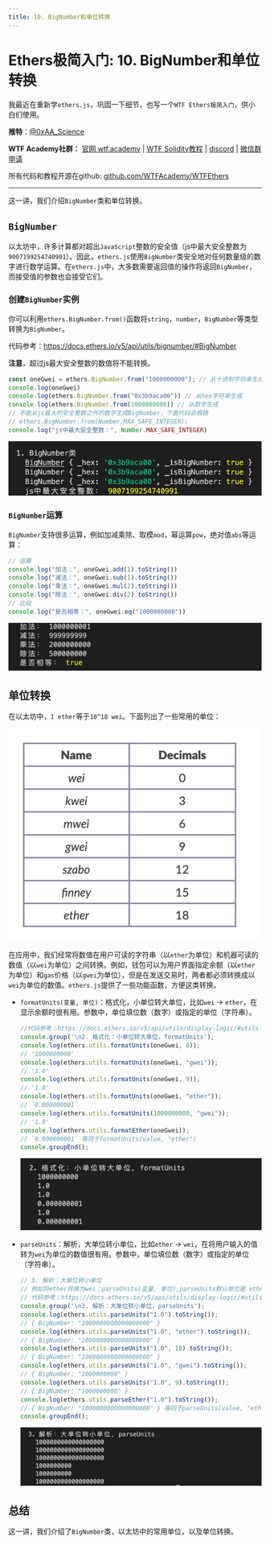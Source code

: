 ```yaml
---
title: 10. BigNumber和单位转换
---
```


# Ethers极简入门: 10. BigNumber和单位转换

我最近在重新学`ethers.js`，巩固一下细节，也写一个`WTF Ethers极简入门`，供小白们使用。

**推特**：[@0xAA_Science](https://twitter.com/0xAA_Science)

**WTF Academy社群：** [官网 wtf.academy](https://wtf.academy) | [WTF Solidity教程](https://github.com/AmazingAng/WTFSolidity) | [discord](https://discord.wtf.academy) | [微信群申请](https://docs.google.com/forms/d/e/1FAIpQLSe4KGT8Sh6sJ7hedQRuIYirOoZK_85miz3dw7vA1-YjodgJ-A/viewform?usp=sf_link)

所有代码和教程开源在github: [github.com/WTFAcademy/WTFEthers](https://github.com/WTFAcademy/WTFEthers)

-----

这一讲，我们介绍`BigNumber`类和单位转换。

## `BigNumber`

以太坊中，许多计算都对超出`JavaScript`整数的安全值（js中最大安全整数为`9007199254740991`）。因此，`ethers.js`使用`BigNumber`类安全地对任何数量级的数字进行数学运算。在`ethers.js`中，大多数需要返回值的操作将返回`BigNumber`，而接受值的参数也会接受它们。

### 创建`BigNumber`实例

你可以利用`ethers.BigNumber.from()`函数将`string`，`number`，`BigNumber`等类型转换为`BigNumber`。

代码参考：https://docs.ethers.io/v5/api/utils/bignumber/#BigNumber

**注意**，超过js最大安全整数的数值将不能转换。
```js
const oneGwei = ethers.BigNumber.from("1000000000"); // 从十进制字符串生成
console.log(oneGwei)
console.log(ethers.BigNumber.from("0x3b9aca00")) // 从hex字符串生成
console.log(ethers.BigNumber.from(1000000000)) // 从数字生成
// 不能从js最大的安全整数之外的数字生成BigNumber，下面代码会报错
// ethers.BigNumber.from(Number.MAX_SAFE_INTEGER);
console.log("js中最大安全整数：", Number.MAX_SAFE_INTEGER)
```

![BigNumber](img/10-1.png)

### `BigNumber`运算

`BigNumber`支持很多运算，例如加减乘除、取模`mod`，幂运算`pow`，绝对值`abs`等运算：

```js
// 运算
console.log("加法：", oneGwei.add(1).toString())
console.log("减法：", oneGwei.sub(1).toString())
console.log("乘法：", oneGwei.mul(2).toString())
console.log("除法：", oneGwei.div(2).toString())
// 比较
console.log("是否相等：", oneGwei.eq("1000000000"))
```

![BigNumber运算](img/10-2.png)

## 单位转换

在以太坊中，`1 ether`等于`10^18 wei`。下面列出了一些常用的单位：

![常用单位](img/10-3.png)

在应用中，我们经常将数值在用户可读的字符串（以`ether`为单位）和机器可读的数值（以`wei`为单位）之间转换。例如，钱包可以为用户界面指定余额（以`ether`为单位）和`gas`价格（以`gwei`为单位），但是在发送交易时，两者都必须转换成以`wei`为单位的数值。`ethers.js`提供了一些功能函数，方便这类转换。

- `formatUnits(变量, 单位)`：格式化，小单位转大单位，比如`wei` -> `ether`，在显示余额时很有用。参数中，单位填位数（数字）或指定的单位（字符串）。

    ```js
    //代码参考：https://docs.ethers.io/v5/api/utils/display-logic/#utils-parseUnits
    console.group('\n2. 格式化：小单位转大单位，formatUnits');
    console.log(ethers.utils.formatUnits(oneGwei, 0));
    // '1000000000'
    console.log(ethers.utils.formatUnits(oneGwei, "gwei"));
    // '1.0'
    console.log(ethers.utils.formatUnits(oneGwei, 9));
    // '1.0'
    console.log(ethers.utils.formatUnits(oneGwei, "ether"));
    // `0.000000001`
    console.log(ethers.utils.formatUnits(1000000000, "gwei"));
    // '1.0'
    console.log(ethers.utils.formatEther(oneGwei));
    // `0.000000001` 等同于formatUnits(value, "ether")
    console.groupEnd();
    ```

    ![formatUnits](img/10-4.png)

- `parseUnits`：解析，大单位转小单位，比如`ether` -> `wei`，在将用户输入的值转为`wei`为单位的数值很有用。参数中，单位填位数（数字）或指定的单位（字符串）。

    ```js
    // 3. 解析：大单位转小单位
    // 例如将ether转换为wei：parseUnits(变量, 单位),parseUnits默认单位是 ether
    // 代码参考：https://docs.ethers.io/v5/api/utils/display-logic/#utils-parseUnits
    console.group('\n3. 解析：大单位转小单位，parseUnits');
    console.log(ethers.utils.parseUnits("1.0").toString());
    // { BigNumber: "1000000000000000000" }
    console.log(ethers.utils.parseUnits("1.0", "ether").toString());
    // { BigNumber: "1000000000000000000" }
    console.log(ethers.utils.parseUnits("1.0", 18).toString());
    // { BigNumber: "1000000000000000000" }
    console.log(ethers.utils.parseUnits("1.0", "gwei").toString());
    // { BigNumber: "1000000000" }
    console.log(ethers.utils.parseUnits("1.0", 9).toString());
    // { BigNumber: "1000000000" }
    console.log(ethers.utils.parseEther("1.0").toString());
    // { BigNumber: "1000000000000000000" } 等同于parseUnits(value, "ether")
    console.groupEnd();
    ```

    ![parseUnits](img/10-5.png)

## 总结

这一讲，我们介绍了`BigNumber`类，以太坊中的常用单位，以及单位转换。
